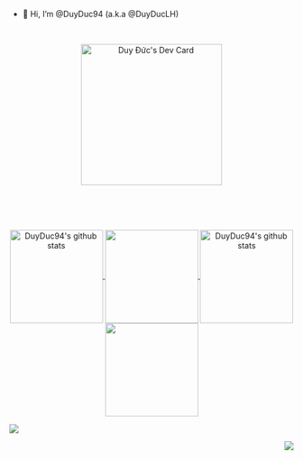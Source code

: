 - 👋 Hi, I’m @DuyDuc94 (a.k.a @DuyDucLH)
<br>
<p align="center">
  <a href="https://app.daily.dev/duyduc94">
    <img src="https://api.daily.dev/devcards/973512fc4b2940248b19a0c50df3fb74.png?r=v25" width="250" alt="Duy Đức's Dev Card"/>
  </a>
</p>
<br/>
<br/>
<br/>
<p align="center">
  <a href="https://github.com/DuyDuc94/github-readme-stats#gh-light-mode-only">
    <img align="center" height="165" src="https://github-readme-stats.vercel.app/api?username=DuyDuc94&hide=stars,issues&custom_title=My+Github+Stats&show_icons=true&rank_icon=github&theme=buefy#gh-light-mode-only" alt="DuyDuc94's github stats" />
  </a>
  <a href="https://github.com/DuyDuc94/github-readme-stats#gh-light-mode-only">
    <img align="center" height="165" src="https://github-readme-stats.vercel.app/api/top-langs/?username=DuyDuc94&layout=compact&theme=buefy#gh-light-mode-only" />
  </a>
  <a href="https://github.com/DuyDuc94/github-readme-stats#gh-dark-mode-only">
    <img align="center" height="165" src="https://github-readme-stats.vercel.app/api?username=DuyDuc94&hide=stars,issues&custom_title=My+Github+Stats&show_icons=true&rank_icon=github&theme=tokyonight#gh-dark-mode-only" alt="DuyDuc94's github stats" />
  </a>
  <a href="https://github.com/DuyDuc94/github-readme-stats#gh-dark-mode-only">
    <img align="center" height="165" src="https://github-readme-stats.vercel.app/api/top-langs/?username=DuyDuc94&layout=compact&theme=tokyonight#gh-dark-mode-only" />
  </a>
</p>

![](https://hit.yhype.me/github/profile?user_id=117431803)
<!--<p align="center">
  <a href="mailto: duyduc.luonghuu@gmail.com">
   <img src="https://img.shields.io/badge/-ritikpr307-c14438?style=flat-square&logo=Gmail&logoColor=white&link=mailto:duyduc.luonghuu@gmail.com"/>
  </a>
  <a href="https://www.linkedin.com/in/ritik-rawal-698a18142/">
   <img src="https://img.shields.io/badge/-ritikrawal-blue?style=flat-square&logo=Linkedin&logoColor=white&link=https://www.linkedin.com/in/ritik-rawal-698a18142/"/>
  </a>
   <a href="https://twitter.com/ritikhere307">
   <img src="https://img.shields.io/badge/-ritikhere307-blue?style=flat-square&logo=twitter&logoColor=white&link=https://twitter.com/ritikhere307"/>
  </a>
</p>-->

<p align="right">
  <!--<img src="https://hit.yhype.me/github/profile?user_id=117431803" />-->
  <img src="https://komarev.com/ghpvc/?username=DuyDuc94&style=plastic&label=Who+See+Me" />
</p>
